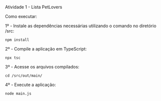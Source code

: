 Atividade 1 - Lista PetLovers

Como executar:

1º - Instale as dependências necessárias utilizando o comando no diretório /src:

```
npm install
```

2º - Compile a aplicação em TypeScript:

```
npx tsc
```

3º - Acesse os arquivos compilados:

``` 
cd /src/out/main/
```

4º - Execute a aplicação:

```
node main.js
```
